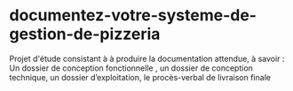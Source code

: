 # documentez-votre-systeme-de-gestion-de-pizzeria
Projet d'étude consistant à à produire la documentation attendue, à savoir :  Un dossier de conception fonctionnelle , un dossier de conception technique, un dossier d’exploitation, le procès-verbal de livraison finale
